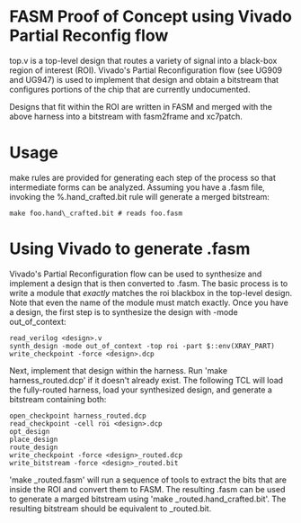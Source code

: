 # FASM Proof of Concept using Vivado Partial Reconfig flow

top.v is a top-level design that routes a variety of signal into a black-box
region of interest (ROI).  Vivado's Partial Reconfiguration flow (see UG909
and UG947) is used to implement that design and obtain a bitstream that
configures portions of the chip that are currently undocumented.

Designs that fit within the ROI are written in FASM and merged with the above
harness into a bitstream with fasm2frame and xc7patch.

# Usage

make rules are provided for generating each step of the process so that
intermediate forms can be analyzed.  Assuming you have a .fasm file, invoking
the %.hand\_crafted.bit rule will generate a merged bitstream:

```
make foo.hand\_crafted.bit # reads foo.fasm
```

# Using Vivado to generate .fasm

Vivado's Partial Reconfiguration flow can be used to synthesize and implement a
design that is then converted to .fasm.  The basic process is to write a module
that _exactly_ matches the roi blackbox in the top-level design.  Note that
even the name of the module must match exactly.  Once you have a design, the
first step is to synthesize the design with -mode out\_of\_context:

```
read_verilog <design>.v
synth_design -mode out_of_context -top roi -part $::env(XRAY_PART)
write_checkpoint -force <design>.dcp
```

Next, implement that design within the harness.  Run 'make harness\_routed.dcp'
if it doesn't already exist.  The following TCL will load the fully-routed
harness, load your synthesized design, and generate a bitstream containing
both:
```
open_checkpoint harness_routed.dcp
read_checkpoint -cell roi <design>.dcp
opt_design
place_design
route_design
write_checkpoint -force <design>_routed.dcp
write_bitstream -force <design>_routed.bit
```

'make <design>\_routed.fasm' will run a sequence of tools to extract the bits
that are inside the ROI and convert them to FASM.  The resulting .fasm can be
used to generate a marged bitstream using
'make <design>\_routed.hand\_crafted.bit'.  The resulting bitstream should be
equivalent to <design>\_routed.bit.
